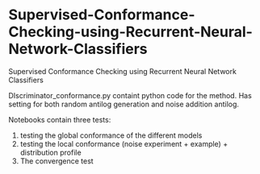# Supervised-Conformance-Checking-using-Recurrent-Neural-Network-Classifiers
Supervised Conformance Checking using Recurrent Neural Network Classifiers

DIscriminator_conformance.py containt python code for the method. Has setting for both random antilog generation and noise addition antilog.

Notebooks contain three tests:
1) testing the global conformance of the different models
2) testing the local conformance (noise experiment + example) + distribution profile
3) The convergence test
